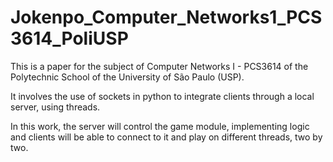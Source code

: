 # Jokenpo_Computer_Networks1_PCS3614_PoliUSP
This is a paper for the subject of Computer Networks I - PCS3614 of the Polytechnic School of the University of São Paulo (USP).  

It involves the use of sockets in python to integrate clients through a local server, using threads.  

In this work, the server will control the game module, implementing logic and clients will be able to connect to it and play on 
different threads, two by two.
